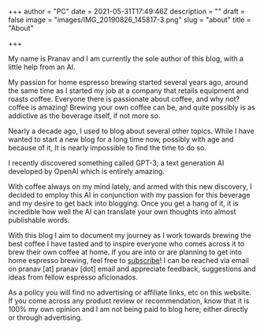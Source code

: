 +++
author = "PC"
date = 2021-05-31T17:49:46Z
description = ""
draft = false
image = "images/IMG_20190826_145817-3.png"
slug = "about"
title = "About"

+++


My name is Pranav and I am currently the sole author of this blog, with a little help from an AI.

My passion for home espresso brewing started several years ago, around the same time as I started my job at a company that retails equipment and roasts coffee. Everyone there is passionate about coffee, and why not? coffee is amazing! Brewing your own coffee can be, and quite possibly is as addictive as the beverage itself, if not more so.

Nearly a decade ago, I used to blog about several other topics. While I have wanted to start a new blog for a long time now, possibly with age and because of it, It is nearly impossible to find the time to do so.

I recently discovered something called GPT-3; a text generation AI developed by OpenAI which is entirely amazing.

With coffee always on my mind lately, and armed with this new discovery, I decided to employ this AI in conjunction with my passion for this beverage and my desire to get back into blogging.  Once you get a hang of it, it is incredible how well the AI can translate your own thoughts into almost publishable words.

With this blog I aim to document my journey as I work towards brewing the best coffee I have tasted and to inspire everyone who comes across it to brew their own coffee at home.  If you are into or are planning to get into home espresso brewing, feel free to [subscribe](/index.xml)! I can be reached via email on pranav [at] pranav [dot] email and appreciate feedback, suggestions and ideas from fellow espresso aficionados.

As a policy you will find no advertising or affiliate links, etc on this website. If you come across any product review or recommendation, know that it is 100% my own opinion and I am not being paid to blog here; either directly or through advertising.
